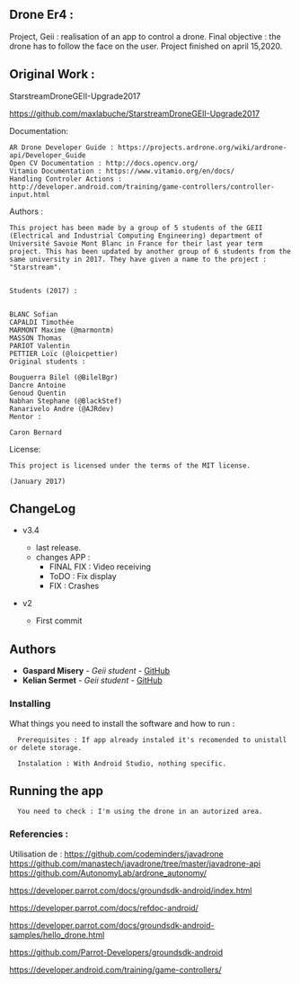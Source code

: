 ## Drone Er4 :

Project, Geii : realisation of an app to control a drone.
Final objective : the drone has to follow the face on the user.
Project finished on april 15,2020.

## Original Work :

StarstreamDroneGEII-Upgrade2017

https://github.com/maxlabuche/StarstreamDroneGEII-Upgrade2017

Documentation:

```
AR Drone Developer Guide : https://projects.ardrone.org/wiki/ardrone-api/Developer_Guide
Open CV Documentation : http://docs.opencv.org/
Vitamio Documentation : https://www.vitamio.org/en/docs/
Handling Controler Actions : http://developer.android.com/training/game-controllers/controller-input.html

```
Authors :

```
This project has been made by a group of 5 students of the GEII (Electrical and Industrial Computing Engineering) department of Université Savoie Mont Blanc in France for their last year term project. This has been updated by another group of 6 students from the same university in 2017. They have given a name to the project : "Starstream".


Students (2017) :


BLANC Sofian
CAPALDI Timothée
MARMONT Maxime (@marmontm)
MASSON Thomas
PARIOT Valentin
PETTIER Loïc (@loicpettier)
Original students :

Bouguerra Bilel (@BilelBgr)
Dancre Antoine
Genoud Quentin
Nabhan Stephane (@BlackStef)
Ranarivelo Andre (@AJRdev)
Mentor :

Caron Bernard

```
License:

```
This project is licensed under the terms of the MIT license.

(January 2017)

```
## ChangeLog

* v3.4
    * last release.
    * changes APP :
      * FINAL FIX : Video receiving
      * ToDO : Fix display
      * FIX : Crashes
      
* v2
    * First commit

## Authors

* **Gaspard Misery** - *Geii student* - [GitHub](https://github.com/GaspardCtrl)
* **Kelian Sermet** - *Geii student* - [GitHub](https://github.com/KelianS)

### Installing

What things you need to install the software and how to run :

```
  Prerequisites : If app already instaled it's recomended to unistall or delete storage.
```

```
  Instalation : With Android Studio, nothing specific.
```

## Running the app

```
  You need to check : I'm using the drone in an autorized area.
```

### Referencies :

Utilisation de :
https://github.com/codeminders/javadrone
https://github.com/manastech/javadrone/tree/master/javadrone-api
https://github.com/AutonomyLab/ardrone_autonomy/

https://developer.parrot.com/docs/groundsdk-android/index.html

https://developer.parrot.com/docs/refdoc-android/

https://developer.parrot.com/docs/groundsdk-android-samples/hello_drone.html

https://github.com/Parrot-Developers/groundsdk-android

https://developer.android.com/training/game-controllers/
